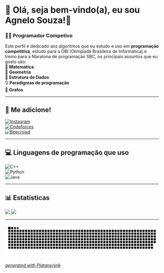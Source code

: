 # 👋 Olá, seja bem-vindo(a), eu sou Agnelo Souza!👾
### 👨‍💻 Programador Competivo

Este perfil é dedicado aos algoritmos que eu estudo e uso em **programação competitiva**, estudo para a OBI (Olímpiada Brasileira de Informática) e treino para a Maratona de programação SBC, os principais assuntos que eu gosto são: <br>
🧮 **Matemática** <br>
📐 **Geometria** <br>
🌳 **Estrutura de Dados** <br>
🔃 **Paradigmas de programação** <br>
🔗 **Grafos**

---
## 📌 Me adicione!

[![Instagram](https://img.shields.io/badge/Instagram-E4405F?style=for-the-badge&logo=instagram&logoColor=white)](https://www.instagram.com/_guinelo/)  
[![Codeforces](https://img.shields.io/badge/Codeforces-1F8ACB?style=for-the-badge&logo=codeforces&logoColor=white)](https://codeforces.com/profile/guinelo_cp)  
[![Beecrowd](https://img.shields.io/badge/Beecrowd-00A99D?style=for-the-badge)](https://judge.beecrowd.com/pt/profile/999486)

---
## 💻 Linguagens de programação que uso

![C++](https://img.shields.io/badge/C%2B%2B-00599C?style=for-the-badge&logo=c%2B%2B&logoColor=white)  
![Python](https://img.shields.io/badge/Python-FFCC00?style=for-the-badge&logo=python&logoColor=black)  
![Java](https://img.shields.io/badge/Java-007396?style=for-the-badge&logo=openjdk&logoColor=white)

---
## 📊 Estatísticas
<div>
  <a href="https://beacons.ai/isntgui">
  <img height="180em" src="https://github-readme-stats.vercel.app/api?username=isntgui&show_icons=true&theme=dracula&include_all_commits=true&count_private=true">
    <img height="180em" src="https://github-readme-stats.vercel.app/api/top-langs/?username=isntgui&layout=compact&langs_count=16&theme=dracula">
</div>

---

<picture>
  <source media="(prefers-color-scheme: dark)" srcset="https://raw.githubusercontent.com/platane/platane/output/github-contribution-grid-snake-dark.svg">
  <source media="(prefers-color-scheme: light)" srcset="https://raw.githubusercontent.com/platane/platane/output/github-contribution-grid-snake.svg">
  <img alt="github contribution grid snake animation" src="https://raw.githubusercontent.com/platane/platane/output/github-contribution-grid-snake.svg">
</picture>

_generated with [Platane/snk](https://github.com/Platane/snk)_
